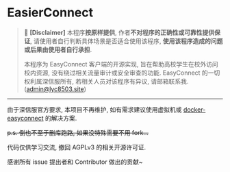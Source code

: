 # EasierConnect

> 🚫 **[Disclaimer]**
> 本程序**按原样提供**, 作者**不对程序的正确性或可靠性提供保证**, 请使用者自行判断具体场景是否适合使用该程序, **使用该程序造成的问题或后果由使用者自行承担**.
> 
> 本程序为 EasyConnect 客户端的开源实现, 旨在帮助高校学生在校外访问校内资源, 没有绕过相关流量审计或安全审查的功能. EasyConnect 的一切权利属深信服所有, 若相关人员对该程序有异议, 请邮箱联系我. (admin@lyc8503.site)

---

由于深信服官方要求, 本项目不再维护, 如有需求建议使用虚拟机或 [docker-easyconnect](https://github.com/Hagb/docker-easyconnect) 的解决方案.

~~p.s. 倒也不至于删库跑路, 如果没特殊需要不用 fork...~~

代码仅供学习交流, 撤回 AGPLv3 的相关开源许可证.

感谢所有 issue 提出者和 Contributor 做出的贡献~
